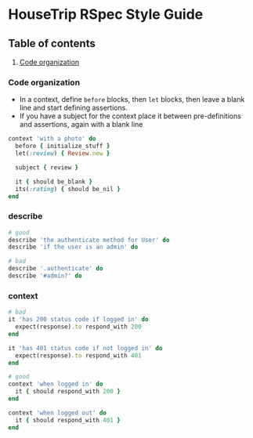 # HouseTrip RSpec Style Guide

## Table of contents

1. [Code organization](#code-organization)

### Code organization

- In a context, define `before` blocks, then `let` blocks, then leave a blank line and start defining assertions.
- If you have a subject for the context place it between pre-definitions and assertions, again with a blank line

```ruby
context 'with a photo' do
  before { initialize_stuff }
  let(:review) { Review.new }

  subject { review }

  it { should be_blank }
  its(:rating) { should be_nil }
end
```

### describe

```ruby
# good
describe 'the authenticate method for User' do
describe 'if the user is an admin' do

# bad
describe '.authenticate' do
describe '#admin?' do
```

### context

```ruby
# bad
it 'has 200 status code if logged in' do
  expect(response).to respond_with 200
end

it 'has 401 status code if not logged in' do
  expect(response).to respond_with 401
end

# good
context 'when logged in' do
  it { should respond_with 200 }
end

context 'when logged out' do
  it { should respond_with 401 }
end
```
